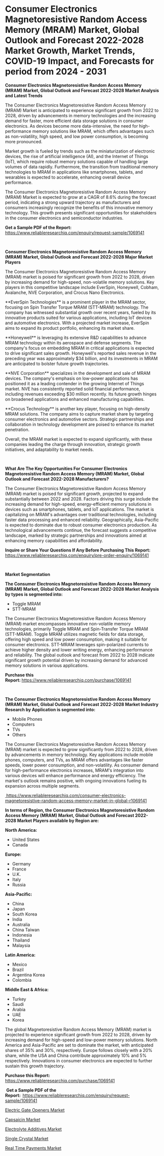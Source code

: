 <p><h1>Consumer Electronics Magnetoresistive Random Access Memory (MRAM) Market, Global Outlook and Forecast 2022-2028 Market Growth, Market Trends, COVID-19 Impact, and Forecasts for period from 2024 - 2031</h1></p><p><strong>Consumer Electronics Magnetoresistive Random Access Memory (MRAM) Market, Global Outlook and Forecast 2022-2028 Market Analysis and Latest Trends</strong></p>
<p><p>The Consumer Electronics Magnetoresistive Random Access Memory (MRAM) Market is anticipated to experience significant growth from 2022 to 2028, driven by advancements in memory technologies and the increasing demand for faster, more efficient data storage solutions in consumer electronics. As devices become more data-intensive, the need for high-performance memory solutions like MRAM, which offers advantages such as non-volatility, high speed, and low power consumption, is becoming more pronounced.</p><p>Market growth is fueled by trends such as the miniaturization of electronic devices, the rise of artificial intelligence (AI), and the Internet of Things (IoT), which require robust memory solutions capable of handling large volumes of data rapidly. Furthermore, the transition from traditional memory technologies to MRAM in applications like smartphones, tablets, and wearables is expected to accelerate, enhancing overall device performance.</p><p>The Consumer Electronics Magnetoresistive Random Access Memory (MRAM) Market is expected to grow at a CAGR of 8.6% during the forecast period, indicating a strong upward trajectory as manufacturers and consumers increasingly recognize the benefits of this innovative memory technology. This growth presents significant opportunities for stakeholders in the consumer electronics and semiconductor industries.</p></p>
<p><strong>Get a Sample PDF of the Report:&nbsp;</strong> <a href="https://www.reliableresearchiq.com/enquiry/request-sample/1069141">https://www.reliableresearchiq.com/enquiry/request-sample/1069141</a></p>
<p>&nbsp;</p>
<p><strong>Consumer Electronics Magnetoresistive Random Access Memory (MRAM) Market, Global Outlook and Forecast 2022-2028 Major Market Players</strong></p>
<p><p>The Consumer Electronics Magnetoresistive Random Access Memory (MRAM) market is poised for significant growth from 2022 to 2028, driven by increasing demand for high-speed, non-volatile memory solutions. Key players in this competitive landscape include EverSpin, Honeywell, Cobham, Avalanche, NVE Corporation, and Crocus Nano Electronics.</p><p>**EverSpin Technologies** is a prominent player in the MRAM sector, focusing on Spin Transfer Torque MRAM (STT-MRAM) technology. The company has witnessed substantial growth over recent years, fueled by its innovative products suited for various applications, including IoT devices and automotive electronics. With a projected market increase, EverSpin aims to expand its product portfolio, enhancing its market share.</p><p>**Honeywell** is leveraging its extensive R&D capabilities to advance MRAM technology within its aerospace and defense segments. The company's focus on embedding MRAM in critical applications is expected to drive significant sales growth. Honeywell's reported sales revenue in the preceding year was approximately $34 billion, and its investments in MRAM are anticipated to bolster future growth trajectories.</p><p>**NVE Corporation** specializes in the development and sale of MRAM devices. The company's emphasis on low-power applications has positioned it as a leading contender in the growing Internet of Things market. NVE has consistently reported solid financial performance, including revenues exceeding $30 million recently. Its future growth hinges on broadened applications and enhanced manufacturing capabilities.</p><p>**Crocus Technology** is another key player, focusing on high-density MRAM solutions. The company aims to capture market share by targeting consumer electronics and automotive sectors. Strategic partnerships and collaboration in technology development are poised to enhance its market penetration.</p><p>Overall, the MRAM market is expected to expand significantly, with these companies leading the charge through innovation, strategic growth initiatives, and adaptability to market needs.</p></p>
<p>&nbsp;</p>
<p><strong>What Are The Key Opportunities For Consumer Electronics Magnetoresistive Random Access Memory (MRAM) Market, Global Outlook and Forecast 2022-2028 Manufacturers?</strong></p>
<p><p>The Consumer Electronics Magnetoresistive Random Access Memory (MRAM) market is poised for significant growth, projected to expand substantially between 2022 and 2028. Factors driving this surge include the increasing demand for high-speed, energy-efficient memory solutions in devices such as smartphones, tablets, and IoT applications. The market is capitalizing on MRAM's advantages over traditional technologies, including faster data processing and enhanced reliability. Geographically, Asia-Pacific is expected to dominate due to robust consumer electronics production. As technological advancements continue, the forecast suggests a competitive landscape, marked by strategic partnerships and innovations aimed at enhancing memory capabilities and affordability.</p></p>
<p><strong>Inquire or Share Your Questions If Any Before Purchasing This Report:</strong> <a href="https://www.reliableresearchiq.com/enquiry/pre-order-enquiry/1069141">https://www.reliableresearchiq.com/enquiry/pre-order-enquiry/1069141</a></p>
<p>&nbsp;</p>
<p><strong>Market Segmentation</strong></p>
<p><strong>The Consumer Electronics Magnetoresistive Random Access Memory (MRAM) Market, Global Outlook and Forecast 2022-2028 Market Analysis by types is segmented into:</strong></p>
<p><ul><li>Toggle MRAM</li><li>STT-MRAM</li></ul></p>
<p><p>The Consumer Electronics Magnetoresistive Random Access Memory (MRAM) market encompasses innovative non-volatile memory technologies, primarily Toggle MRAM and Spin-Transfer Torque MRAM (STT-MRAM). Toggle MRAM utilizes magnetic fields for data storage, offering high speed and low power consumption, making it suitable for consumer electronics. STT-MRAM leverages spin-polarized currents to achieve higher density and lower writing energy, enhancing performance and reliability. The global outlook and forecast from 2022 to 2028 indicate significant growth potential driven by increasing demand for advanced memory solutions in various applications.</p></p>
<p><strong>Purchase this Report:&nbsp;</strong><a href="https://www.reliableresearchiq.com/purchase/1069141">https://www.reliableresearchiq.com/purchase/1069141</a></p>
<p>&nbsp;</p>
<p><strong>The Consumer Electronics Magnetoresistive Random Access Memory (MRAM) Market, Global Outlook and Forecast 2022-2028 Market Industry Research by Application is segmented into:</strong></p>
<p><ul><li>Mobile Phones</li><li>Computers</li><li>TVs</li><li>Others</li></ul></p>
<p><p>The Consumer Electronics Magnetoresistive Random Access Memory (MRAM) market is expected to grow significantly from 2022 to 2028, driven by advancements in memory technology. Key applications include mobile phones, computers, and TVs, as MRAM offers advantages like faster speeds, lower power consumption, and non-volatility. As consumer demand for high-performance electronics increases, MRAM's integration into various devices will enhance performance and energy efficiency. The market's outlook remains positive, with ongoing innovations fueling its expansion across multiple segments.</p></p>
<p><a href="https://www.reliableresearchiq.com/consumer-electronics-magnetoresistive-random-access-memory-market-in-global-r1069141">&nbsp;https://www.reliableresearchiq.com/consumer-electronics-magnetoresistive-random-access-memory-market-in-global-r1069141</a></p>
<p><strong>In terms of Region, the Consumer Electronics Magnetoresistive Random Access Memory (MRAM) Market, Global Outlook and Forecast 2022-2028 Market Players available by Region are:</strong></p>
<p>
    <p> <strong> North America: </strong>
        <ul>
            <li>United States</li>
            <li>Canada</li>
        </ul>
        </p> 
    <p> <strong> Europe: </strong>
        <ul>
            <li>Germany</li>
            <li>France</li>
            <li>U.K.</li>
            <li>Italy</li>
            <li>Russia</li>
        </ul>
        </p> 
    <p> <strong> Asia-Pacific: </strong>
        <ul>
            <li>China</li>
            <li>Japan</li>
            <li>South Korea</li>
            <li>India</li>
            <li>Australia</li>
            <li>China Taiwan</li>
            <li>Indonesia</li>
            <li>Thailand</li>
            <li>Malaysia</li>
        </ul>
        </p> 
    <p> <strong> Latin America: </strong>
        <ul>
            <li>Mexico</li>
            <li>Brazil</li>
            <li>Argentina Korea</li>
            <li>Colombia</li>
        </ul>
        </p> 
    <p> <strong> Middle East & Africa: </strong>
        <ul>
            <li>Turkey</li>
            <li>Saudi</li>
            <li>Arabia</li>
            <li>UAE</li>
            <li>Korea</li>
        </ul>
    </p>
    </p>
<p><p>The global Magnetoresistive Random Access Memory (MRAM) market is projected to experience significant growth from 2022 to 2028, driven by increasing demand for high-speed and low-power memory solutions. North America and Asia-Pacific are set to dominate the market, with anticipated shares of 35% and 30%, respectively. Europe follows closely with a 20% share, while the USA and China contribute approximately 10% and 5% respectively. Innovations in consumer electronics are expected to further sustain this growth trajectory.</p></p>
<p><strong>Purchase this Report: </strong><a href="https://www.reliableresearchiq.com/purchase/1069141">https://www.reliableresearchiq.com/purchase/1069141</a></p>
<p>&nbsp;<strong>Get a Sample PDF of the Report:&nbsp;&nbsp;</strong><a href="https://www.reliableresearchiq.com/enquiry/request-sample/1069141">https://www.reliableresearchiq.com/enquiry/request-sample/1069141</a></p>
<p><strong></strong></p>
<p><p><a href="https://www.linkedin.com/pulse/global-electric-gate-openers-market-status-2024-2031-forecast-2uvnf?trackingId=qgyLVwdHQuuoMRG5iJJgag%3D%3D">Electric Gate Openers Market</a></p><p><a href="https://issuu.com/reportprime-2/docs/capsaicin-market-size-2030.pptx_00384111e32f19">Capsaicin Market</a></p><p><a href="https://medium.com/@haangelat16/electrolyte-additives-market-outlook-and-forecast-from-2024-to-2031-fb149e972d57">Electrolyte Additives Market</a></p><p><a href="https://medium.com/@haangelat16/the-global-single-crystal-market-is-expected-to-witness-a-compound-annual-growth-rate-cagr-of-9-91414798af9c">Single Crystal Market</a></p><p><a href="https://www.linkedin.com/pulse/real-time-payments-market-forecast-global-trends-analysis-from-y2aqf?trackingId=PJXQAlpsRpO5rPMxEtPzQA%3D%3D">Real Time Payments Market</a></p></p>